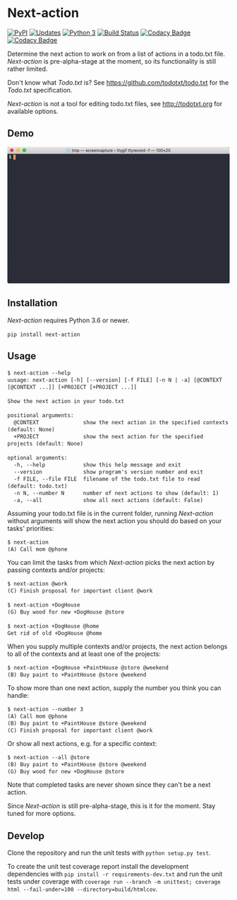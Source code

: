# Next-action

[![PyPI](https://img.shields.io/pypi/v/next-action.svg)](https://img.shields.io/pypi/v/next-action.svg)
[![Updates](https://pyup.io/repos/github/fniessink/next-action/shield.svg)](https://pyup.io/repos/github/fniessink/next-action/)
[![Python 3](https://pyup.io/repos/github/fniessink/next-action/python-3-shield.svg)](https://pyup.io/repos/github/fniessink/next-action/)
[![Build Status](https://travis-ci.com/fniessink/next-action.svg?branch=master)](https://travis-ci.com/fniessink/next-action)
[![Codacy Badge](https://api.codacy.com/project/badge/Grade/746457c462cd4d9fa23f05424fa932b4)](https://www.codacy.com/app/frank_10/next-action?utm_source=github.com&amp;utm_medium=referral&amp;utm_content=fniessink/next-action&amp;utm_campaign=Badge_Grade)
[![Codacy Badge](https://api.codacy.com/project/badge/Coverage/746457c462cd4d9fa23f05424fa932b4)](https://www.codacy.com/app/frank_10/next-action?utm_source=github.com&utm_medium=referral&utm_content=fniessink/next-action&utm_campaign=Badge_Coverage)

Determine the next action to work on from a list of actions in a todo.txt file. *Next-action* is pre-alpha-stage at the moment, so its functionality is still rather limited.

Don't know what *Todo.txt* is? See <https://github.com/todotxt/todo.txt> for the *Todo.txt* specification.

*Next-action* is not a tool for editing todo.txt files, see <http://todotxt.org> for available options.

## Demo

![gif](demo.gif)

## Installation

*Next-action* requires Python 3.6 or newer.

`pip install next-action`

## Usage

```console
$ next-action --help
uusage: next-action [-h] [--version] [-f FILE] [-n N | -a] [@CONTEXT [@CONTEXT ...]] [+PROJECT [+PROJECT ...]]

Show the next action in your todo.txt

positional arguments:
  @CONTEXT              show the next action in the specified contexts (default: None)
  +PROJECT              show the next action for the specified projects (default: None)

optional arguments:
  -h, --help            show this help message and exit
  --version             show program's version number and exit
  -f FILE, --file FILE  filename of the todo.txt file to read (default: todo.txt)
  -n N, --number N      number of next actions to show (default: 1)
  -a, --all             show all next actions (default: False)
```

Assuming your todo.txt file is in the current folder, running *Next-action* without arguments will show the next action you should do based on your tasks' priorities:

```console
$ next-action
(A) Call mom @phone
```

You can limit the tasks from which *Next-action* picks the next action by passing contexts and/or projects:

```console
$ next-action @work
(C) Finish proposal for important client @work

$ next-action +DogHouse
(G) Buy wood for new +DogHouse @store

$ next-action +DogHouse @home
Get rid of old +DogHouse @home
```

When you supply multiple contexts and/or projects, the next action belongs to all of the contexts and at least one of the projects:

```console
$ next-action +DogHouse +PaintHouse @store @weekend
(B) Buy paint to +PaintHouse @store @weekend
```

To show more than one next action, supply the number you think you can handle:

```console
$ next-action --number 3
(A) Call mom @phone
(B) Buy paint to +PaintHouse @store @weekend
(C) Finish proposal for important client @work
```

Or show all next actions, e.g. for a specific context:

```console
$ next-action --all @store
(B) Buy paint to +PaintHouse @store @weekend
(G) Buy wood for new +DogHouse @store
```

Note that completed tasks are never shown since they can't be a next action.

Since *Next-action* is still pre-alpha-stage, this is it for the moment. Stay tuned for more options.

## Develop

Clone the repository and run the unit tests with `python setup.py test`.

To create the unit test coverage report install the development dependencies with `pip install -r requirements-dev.txt` and run the unit tests under coverage with `coverage run --branch -m unittest; coverage html --fail-under=100 --directory=build/htmlcov`.
